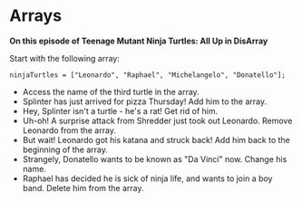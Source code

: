 # Arrays

**On this episode of Teenage Mutant Ninja Turtles: All Up in DisArray**

Start with the following array:
```
ninjaTurtles = ["Leonardo", "Raphael", "Michelangelo", "Donatello"];
```

* Access the name of the third turtle in the array.
* Splinter has just arrived for pizza Thursday! Add him to the array.
* Hey, Splinter isn't a turtle - he's a rat! Get rid of him.
* Uh-oh! A surprise attack from Shredder just took out Leonardo. Remove Leonardo from the array.
* But wait! Leonardo got his katana and struck back! Add him back to the beginning of the array.
* Strangely, Donatello wants to be known as "Da Vinci" now. Change his name.
* Raphael has decided he is sick of ninja life, and wants to join a boy band. Delete him from the array.
